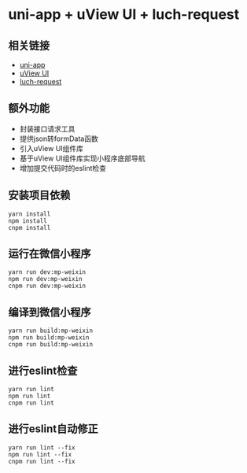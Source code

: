 # uni-app + uView UI + luch-request

## 相关链接
- [uni-app](https://uniapp.dcloud.io/)
- [uView UI](http://uviewui.com/)
- [luch-request](https://www.quanzhan.co/luch-request/)

## 额外功能
- 封装接口请求工具
- 提供json转formData函数
- 引入uView UI组件库
- 基于uView UI组件库实现小程序底部导航
- 增加提交代码时的eslint检查

## 安装项目依赖
```
yarn install
npm install
cnpm install
```

## 运行在微信小程序
```
yarn run dev:mp-weixin
npm run dev:mp-weixin
cnpm run dev:mp-weixin
```

## 编译到微信小程序
```
yarn run build:mp-weixin
npm run build:mp-weixin
cnpm run build:mp-weixin
```

## 进行eslint检查
```
yarn run lint
npm run lint
cnpm run lint
```

## 进行eslint自动修正
```
yarn run lint --fix
npm run lint --fix
cnpm run lint --fix
```


